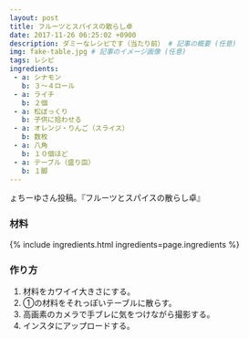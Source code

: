 ```yaml
---
layout: post
title: フルーツとスパイスの散らし卓
date: 2017-11-26 06:25:02 +0900
description: ダミーなレシピです（当たり前） # 記事の概要 (任意)
img: fake-table.jpg # 記事のイメージ画像 (任意)
tags: レシピ
ingredients:
 - a: シナモン
   b: ３〜４ロール
 - a: ライチ
   b: ２個
 - a: 松ぼっくり
   b: 子供に拾わせる
 - a: オレンジ・りんご（スライス）
   b: 数枚
 - a: 八角
   b: １０個ほど
 - a: テーブル（盛り皿）
   b: １脚
---
```


ょちーゆさん投稿。『フルーツとスパイスの散らし卓』

### 材料
{% include ingredients.html ingredients=page.ingredients %}

### 作り方
1. 材料をカワイイ大きさにする。
1. ①の材料をそれっぽいテーブルに散らす。
1. 高画素のカメラで手ブレに気をつけながら撮影する。
1. インスタにアップロードする。

